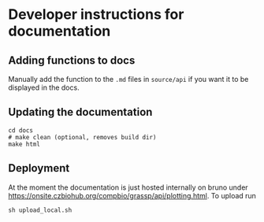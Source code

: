 # Developer instructions for documentation

## Adding functions to docs

Manually add the function to the `.md` files in `source/api` if you want it to be displayed in the docs.


## Updating the documentation

```
cd docs
# make clean (optional, removes build dir)
make html
```

## Deployment

At the moment the documentation is just hosted internally on bruno under https://onsite.czbiohub.org/compbio/grassp/api/plotting.html. To upload run
```
sh upload_local.sh
```

